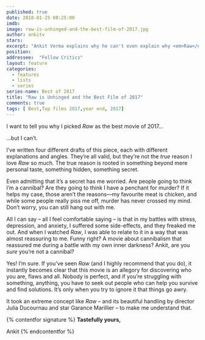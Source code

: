 ```yaml
---
published: true
date: 2018-01-25 08:25:00
imdb: 
image: raw-is-unhinged-and-the-best-film-of-2017.jpg
author: ankitv 
stars: 
excerpt: "Ankit Verma explains why he can't even explain why <em>Raw</em> topped his list this year."
position: 
addressee:  "Fellow Critics"
layout: feature
categories: 
  - features
  - lists
  - series
series-name: Best of 2017
title: "Raw is Unhinged and the Best Film of 2017"
comments: true
tags: [ Best,Top films 2017,year end, 2017]
---
```

I want to tell you why I picked _Raw_ as the best movie of 2017…

...but I can’t.

I’ve written four different drafts of this piece, each with different explanations and angles. They’re all valid, but they’re not the _true_ reason I love _Raw_ so much. The true reason is rooted in something beyond mere personal taste, something hidden, something secret.

Even admitting that it’s a secret has me worried. Are people going to think I’m a cannibal? Are they going to think I have a penchant for murder? If it helps my case, those aren’t the reasons—my favourite meat is chicken, and while some people really piss me off, murder has never crossed my mind. Don’t worry, you can still hang out with me.

All I can say – all I feel comfortable saying – is that in my battles with stress, depression, and anxiety, I suffered some side-effects, and they freaked me out. And when I watched _Raw_, I was able to relate to it in a way that was almost reassuring to me. Funny right? A movie about cannibalism that reassured me during a battle with my own inner darkness? Ankit, are you _sure_ you’re not a cannibal?

Yes! I’m sure. If you’ve seen _Raw_ (and I highly recommend that you do), it instantly becomes clear that this movie is an allegory for discovering who you are, flaws and all. Nobody is perfect, and if you’re struggling with something, anything, you have to seek out people who can help you survive and find solutions. It’s only when you try to ignore it that things go awry.

It took an extreme concept like _Raw_ – and its beautiful handling by director Julia Ducournau and star Garance Marillier – to make me understand that.

{% contentfor signature %}
**Tastefully yours,**

Ankit
{% endcontentfor %}